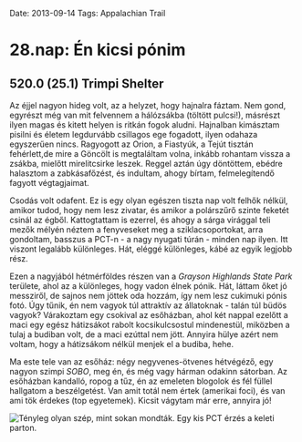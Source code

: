 Date: 2013-09-14
Tags: Appalachian Trail

# 28.nap: Én kicsi pónim

## 520.0 (25.1) Trimpi Shelter

Az éjjel nagyon hideg volt, az a helyzet, hogy hajnalra fáztam. Nem gond, egyrészt még van mit felvennem a hálózsákba (töltött pulcsi!), másrészt ilyen magas és kitett helyen is ritkán fogok aludni. Hajnalban kimásztam pisilni és életem legdurvább csillagos ege fogadott, ilyen odahaza egyszerűen nincs. Ragyogott az Orion, a Fiastyúk, a Tejút tisztán fehérlett,de mire a Göncölt is megtaláltam volna, inkább rohantam vissza a zsákba, mielőtt mirelitcsirke leszek. Reggel aztán úgy döntöttem, ebédre halasztom a zabkásafőzést, és indultam, ahogy bírtam, felmelegítendő fagyott végtagjaimat.

Csodás volt odafent. Ez is egy olyan egészen tiszta nap volt felhők nélkül, amikor tudod, hogy nem lesz zivatar, és amikor a polárszűrő szinte feketét csinál az égből. Kattogtattam is ezerrel, és ahogy a sárga virággal teli mezők mélyén néztem a fenyveseket meg a sziklacsoportokat, arra gondoltam, basszus a PCT-n - a nagy nyugati túrán - minden nap ilyen. Itt viszont legalább különleges. Hát, eléggé különleges, kábé az egyik legjobb rész.

Ezen a nagyjából hétmérföldes részen van a *Grayson Highlands State Park* területe, ahol az a különleges, hogy vadon élnek pónik. Hát, láttam őket jó messziről, de sajnos nem jöttek oda hozzám, így nem lesz cukimuki pónis fotó. Úgy tűnik, én nem vagyok túl attraktív az állatoknak - talán túl büdös vagyok? Várakoztam egy csokival az esőházban, ahol két nappal ezelőtt a maci egy egész hátizsákot rabolt kocsikulcsostul mindenestül, miközben a tulaj a budiban volt, de a maci ezúttal nem jött. Annyira hülye azért nem voltam, hogy a hátizsákom nélkül menjek el a budiba, hehe.

Ma este tele van az esőház: négy negyvenes-ötvenes hétvégéző, egy nagyon szimpi *SOBO*, meg én, és még vagy hárman odakinn sátorban. Az esőházban kandalló, ropog a tűz, én az emeleten blogolok és fél füllel hallgatom a beszélgetést. Van amit totál nem értek (amerikai foci), és van ami tök érdekes (top egyetemek). Kicsit vágytam már erre, annyira jó!

![Tényleg olyan szép, mint sokan mondták. Egy kis PCT érzés a keleti parton.](https://lh3.googleusercontent.com/-GCAfoRZkWOY/UoU58CFYMwI/AAAAAAAAIeE/dxrFpD9zRtU/s1152-Ic42/20130914_084240.jpg)